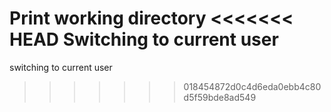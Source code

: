 Print working directory
<<<<<<< HEAD
Switching to current user
=======
switching to current user
>>>>>>> 018454872d0c4d6eda0ebb4c80d5f59bde8ad549
